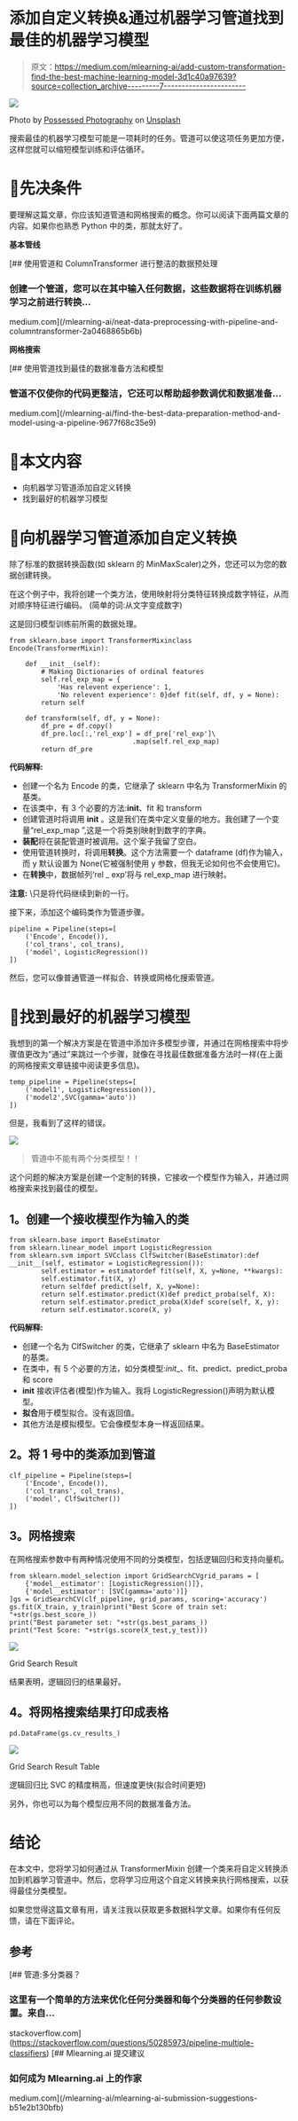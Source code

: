 # 添加自定义转换&通过机器学习管道找到最佳的机器学习模型

> 原文：<https://medium.com/mlearning-ai/add-custom-transformation-find-the-best-machine-learning-model-3d1c40a97639?source=collection_archive---------7----------------------->

![](img/3160258fb0fe29020f4e9cc06b1b592e.png)

Photo by [Possessed Photography](https://unsplash.com/@possessedphotography?utm_source=unsplash&utm_medium=referral&utm_content=creditCopyText) on [Unsplash](https://unsplash.com/s/photos/robot-finger?utm_source=unsplash&utm_medium=referral&utm_content=creditCopyText)

搜索最佳的机器学习模型可能是一项耗时的任务。管道可以使这项任务更加方便，这样您就可以缩短模型训练和评估循环。

# 📖先决条件

要理解这篇文章，你应该知道管道和网格搜索的概念。你可以阅读下面两篇文章的内容。如果你也熟悉 Python 中的类，那就太好了。

**基本管线**

[](/mlearning-ai/neat-data-preprocessing-with-pipeline-and-columntransformer-2a0468865b6b) [## 使用管道和 ColumnTransformer 进行整洁的数据预处理

### 创建一个管道，您可以在其中输入任何数据，这些数据将在训练机器学习之前进行转换…

medium.com](/mlearning-ai/neat-data-preprocessing-with-pipeline-and-columntransformer-2a0468865b6b) 

**网格搜索**

[](/mlearning-ai/find-the-best-data-preparation-method-and-model-using-a-pipeline-9677f68c35e9) [## 使用管道找到最佳的数据准备方法和模型

### 管道不仅使你的代码更整洁，它还可以帮助超参数调优和数据准备…

medium.com](/mlearning-ai/find-the-best-data-preparation-method-and-model-using-a-pipeline-9677f68c35e9) 

# 📔本文内容

*   向机器学习管道添加自定义转换
*   找到最好的机器学习模型

# 🔨向机器学习管道添加自定义转换

除了标准的数据转换函数(如 sklearn 的 MinMaxScaler)之外，您还可以为您的数据创建转换。

在这个例子中，我将创建一个类方法，使用映射将分类特征转换成数字特征，从而对顺序特征进行编码。
(简单的词:从文字变成数字)

这是回归模型训练前所需的数据处理。

```
from sklearn.base import TransformerMixinclass Encode(TransformerMixin):

    def __init__(self):
        # Making Dictionaries of ordinal features
        self.rel_exp_map = {
            'Has relevent experience': 1,
            'No relevent experience': 0}def fit(self, df, y = None):
        return self

    def transform(self, df, y = None):
        df_pre = df.copy()
        df_pre.loc[:,'rel_exp'] = df_pre['rel_exp']\
                               .map(self.rel_exp_map)
        return df_pre
```

**代码解释:**

*   创建一个名为 Encode 的类，它继承了 sklearn 中名为 TransformerMixin 的基类。
*   在该类中，有 3 个必要的方法:__init__、fit 和 transform
*   创建管道时将调用 **__init__** 。这是我们在类中定义变量的地方。我创建了一个变量“rel_exp_map ”,这是一个将类别映射到数字的字典。
*   **装配**将在装配管道时被调用。这个案子我留了空白。
*   使用管道转换时，将调用**转换**。这个方法需要一个 dataframe (df)作为输入，而 y 默认设置为 None(它被强制使用 y 参数，但我无论如何也不会使用它)。
*   在**转换**中，数据帧列‘rel _ exp’将与 rel_exp_map 进行映射。

**注意:** \只是将代码继续到新的一行。

接下来，添加这个编码类作为管道步骤。

```
pipeline = Pipeline(steps=[
    ('Encode', Encode()),
    ('col_trans', col_trans),
    ('model', LogisticRegression())
])
```

然后，您可以像普通管道一样拟合、转换或网格化搜索管道。

# 🤖找到最好的机器学习模型

我想到的第一个解决方案是在管道中添加许多模型步骤，并通过在网格搜索中将步骤值更改为“通过”来跳过一个步骤，就像在寻找最佳数据准备方法时一样(在上面的网格搜索文章链接中阅读更多信息)。

```
temp_pipeline = Pipeline(steps=[
    ('model1', LogisticRegression()),
    ('model2',SVC(gamma='auto'))
])
```

但是，我看到了这样的错误。

![](img/76aa01304e4d84160b32da709d8e8c58.png)

> 管道中不能有两个分类模型！！

这个问题的解决方案是创建一个定制的转换，它接收一个模型作为输入，并通过网格搜索来找到最佳的模型。

## **1。创建一个接收模型作为输入的类**

```
from sklearn.base import BaseEstimator
from sklearn.linear_model import LogisticRegression
from sklearn.svm import SVCclass ClfSwitcher(BaseEstimator):def __init__(self, estimator = LogisticRegression()):
        self.estimator = estimatordef fit(self, X, y=None, **kwargs):
        self.estimator.fit(X, y)
        return selfdef predict(self, X, y=None):
        return self.estimator.predict(X)def predict_proba(self, X):
        return self.estimator.predict_proba(X)def score(self, X, y):
        return self.estimator.score(X, y)
```

**代码解释:**

*   创建一个名为 ClfSwitcher 的类，它继承了 sklearn 中名为 BaseEstimator 的基类。
*   在类中，有 5 个必要的方法，如分类模型:_init__、fit、predict、predict_proba 和 score
*   **__init__** 接收评估者(模型)作为输入。我将 LogisticRegression()声明为默认模型。
*   **拟合**用于模型拟合。没有返回值。
*   其他方法是模拟模型。它会像模型本身一样返回结果。

## **2。将 1 号中的类添加到管道**

```
clf_pipeline = Pipeline(steps=[
    ('Encode', Encode()),
    ('col_trans', col_trans),
    ('model', ClfSwitcher())
])
```

## **3。网格搜索**

在网格搜索参数中有两种情况使用不同的分类模型，包括逻辑回归和支持向量机。

```
from sklearn.model_selection import GridSearchCVgrid_params = [
    {'model__estimator': [LogisticRegression()]},
    {'model__estimator': [SVC(gamma='auto')]}
]gs = GridSearchCV(clf_pipeline, grid_params, scoring='accuracy')
gs.fit(X_train, y_train)print("Best Score of train set: "+str(gs.best_score_))
print("Best parameter set: "+str(gs.best_params_))
print("Test Score: "+str(gs.score(X_test,y_test)))
```

![](img/e0fa29e203611a7a15c5887eea933e5f.png)

Grid Search Result

结果表明，逻辑回归的结果最好。

## **4。将网格搜索结果打印成表格**

```
pd.DataFrame(gs.cv_results_)
```

![](img/131776af8df0aeb644b90d82b0668164.png)

Grid Search Result Table

逻辑回归比 SVC 的精度稍高，但速度更快(拟合时间更短)

另外，你也可以为每个模型应用不同的数据准备方法。

# 结论

在本文中，您将学习如何通过从 TransformerMixin 创建一个类来将自定义转换添加到机器学习管道中。然后，您将学习应用这个自定义转换来执行网格搜索，以获得最佳分类模型。

如果您觉得这篇文章有用，请关注我以获取更多数据科学文章。如果你有任何反馈，请在下面评论。

## 参考

[](https://stackoverflow.com/questions/50285973/pipeline-multiple-classifiers) [## 管道:多分类器？

### 这里有一个简单的方法来优化任何分类器和每个分类器的任何参数设置。来自…

stackoverflow.com](https://stackoverflow.com/questions/50285973/pipeline-multiple-classifiers) [](/mlearning-ai/mlearning-ai-submission-suggestions-b51e2b130bfb) [## Mlearning.ai 提交建议

### 如何成为 Mlearning.ai 上的作家

medium.com](/mlearning-ai/mlearning-ai-submission-suggestions-b51e2b130bfb)